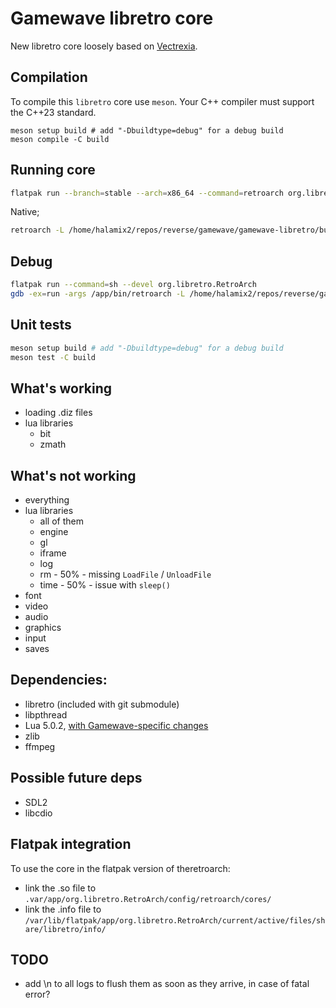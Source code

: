 # Gamewave libretro core

New libretro core loosely based on [Vectrexia](https://github.com/beardypig/vectrexia-emulator).

## Compilation

To compile this `libretro` core use `meson`. Your C++ compiler must support the C++23 standard.

```shell
meson setup build # add "-Dbuildtype=debug" for a debug build
meson compile -C build
```

## Running core

```bash
flatpak run --branch=stable --arch=x86_64 --command=retroarch org.libretro.RetroArch -L /home/halamix2/repos/reverse/gamewave/gamewave-libretro/build/gamewave_libretro.so "/home/halamix2/repos/reverse/gamewave/games/Click! (USA)/gamewave.diz"
```

Native;

```bash
retroarch -L /home/halamix2/repos/reverse/gamewave/gamewave-libretro/build/gamewave_libretro.so "/home/halamix2/repos/reverse/gamewave/games/Click! (USA)/gamewave.diz"
```

## Debug

```bash
flatpak run --command=sh --devel org.libretro.RetroArch
gdb -ex=run -args /app/bin/retroarch -L /home/halamix2/repos/reverse/gamewave/gamewave-libretro/build/gamewave_libretro.so "/home/halamix2/repos/reverse/gamewave/games/Click! (USA)/gamewave.diz"
```

## Unit tests

```bash
meson setup build # add "-Dbuildtype=debug" for a debug build
meson test -C build
```

## What's working

- loading .diz files
- lua libraries
  - bit
  - zmath

## What's not working

- everything
- lua libraries
  - all of them
  - engine
  - gl
  - iframe
  - log
  - rm - 50% - missing `LoadFile` / `UnloadFile`
  - time - 50% - issue with `sleep()`
- font
- video
- audio
- graphics
- input
- saves

## Dependencies:

- libretro (included with git submodule)
- libpthread
- Lua 5.0.2, [with Gamewave-specific changes](https://github.com/gamewavefans/lua_gamewave)
- zlib
- ffmpeg
<!-- - libyuv - included by Hunter -->

## Possible future deps

- SDL2
- libcdio

## Flatpak integration

To use the core in the flatpak version of theretroarch:

- link the .so file to `.var/app/org.libretro.RetroArch/config/retroarch/cores/`
- link the .info file to `/var/lib/flatpak/app/org.libretro.RetroArch/current/active/files/share/libretro/info/`

## TODO

- add \n to all logs to flush them as soon as they arrive, in case of fatal error?
